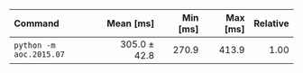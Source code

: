 | Command | Mean [ms] | Min [ms] | Max [ms] | Relative |
|:---|---:|---:|---:|---:|
| `python -m aoc.2015.07` | 305.0 ± 42.8 | 270.9 | 413.9 | 1.00 |
